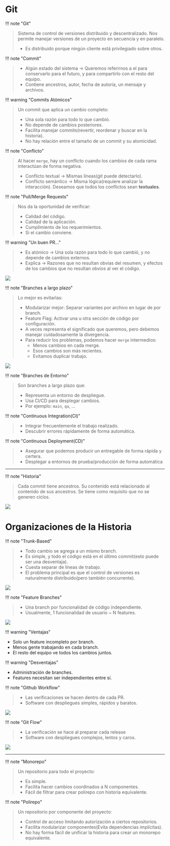 # Git

!!! note "Git"
> Sistema de control de versiones distribuido y descentralizado. Nos permite manejar versiones de un proyecto en secuencia y en paralelo.
> - Es distribuido porque ningún cliente está privilegiado sobre otros.


!!! note "Commit"
> - Algún estado del sistema -> Queremos referirnos a el para conservarlo para el futuro, y para compartirlo con el resto del equipo.
> - Contiene ancestros, autor, fecha de autoría, un mensaje y archivos.


!!! warning "Commits Atómicos"
> Un commit que aplica un cambio completo:
> - Una sola razón para todo lo que cambió.
> - No depende de cambios posteriores.
> - Facilita manejar commits(revertir, reordenar y buscar en la historia).
> - No hay relación entre el tamaño de un commit y su atomicidad.


!!! note "Conflicto"
> Al hacer `merge`, hay un conflicto cuando los cambios de cada rama interactúan de forma negativa.
> - Conflicto textual -> Mismas líneas(git puede detectarlo).
> - Conflicto semántico -> Misma lógica(requiere analizar la interacción).
> Deseamos que todos los conflictos sean **textuales**.


!!! note "Pull/Merge Requests"
> Nos da la oportunidad de verificar:
> - Calidad del código.
> - Calidad de la aplicación.
> - Cumplimiento de los requerimientos.
> - Si el cambio conviene.


!!! warning "Un buen PR..."
> - Es atómico -> Una sola razón para todo lo que cambió, y no depende de cambios externos.
> - Explica -> Razones que no resultan obvias del resumen, y efectos de los cambios que no resultan obvios al ver el código.

![](Pasted%20image%2020241127161616.png)

!!! note "Branches a largo plazo"
> Lo mejor es evitarlas:
> - Modularizar mejor: Separar variantes por archivo en lugar de por branch.
> - Feature Flag: Activar una u otra sección de código por configuración.
> - A veces representa el significado que queremos, pero debemos manejar cuidadosamente la divergencia.
> - Para reducir los problemas, podemos hacer `merge` intermedios:
> 	- Menos cambios en cada merge.
> 	- Esos cambios son más recientes.
> 	- Evitamos duplicar trabajo.

![](Pasted%20image%2020241127161928.png)


!!! note "Branches de Entorno"
> Son branches a largo plazo que:
> - Representa un entorno de despliegue.
> - Usa CI/CD para desplegar cambios.
> - Por ejemplo: `main`, `qa`, ...


!!! note "Continuous Integration(CI)"
> - Integrar frecuentemente el trabajo realizado.
> - Descubrir errores rápidamente de forma automática.


!!! note "Continuous Deployment(CD)"
> - Asegurar que podemos producir un entregable de forma rápida y certera.
> - Desplegar a entornos de prueba/producción de forma automática


---

!!! note "Historia"
> Cada commit tiene ancestros. Su contenido está relacionado al contenido de sus ancestros.
> Se tiene como requisito que no se generen ciclos.

![](Pasted%20image%2020241127160524.png)



# Organizaciones de la Historia


!!! note "Trunk-Based"
> - Todo cambio se agrega a un mismo branch.
> - Es simple, y todo el código está en el último commit(esto puede ser una desventaja).
> - Cuesta separar de líneas de trabajo.
> - El problema principal es que el control de versiones es naturalmente distribuido(pero también concurrente).

![](Pasted%20image%2020241127160752.png)


!!! note "Feature Branches"
> - Una branch por funcionalidad de código independiente. 
> - Usualmente, 1 funcionalidad de usuario ~ N features.

![](Pasted%20image%2020241127160917.png)


!!! warning "Ventajas"
> 
- Solo un feature incompleto por branch.
- Menos gente trabajando en cada branch.
- El resto del equipo ve todos los cambios juntos.

!!! warning "Desventajas"
- Administración de branches.
- Features necesitan ser independientes entre sí.


!!! note "Github Workflow"
> - Las verificaciones se hacen dentro de cada PR.
> - Software con despliegues simples, rápidos y baratos.

![](Pasted%20image%2020241127162704.png)


!!! note "Git Flow"
> - La verificación se hace al preparar cada release
> - Software con despliegues complejos, lentos y caros.

![](Pasted%20image%2020241127162844.png)

---

!!! note "Monorepo"
> Un repositorio para todo el proyecto:
> - Es simple.
> - Facilita hacer cambios coordinados a N componentes.
> - Fácil de filtrar para crear polirepo con historia equivalente.


!!! note "Polirepo"
> Un repositorio por componente del proyecto:
> - Control de acceso limitando autorización a ciertos repositorios.
> - Facilita modularizar componentes(Evita dependencias implícitas).
> - No hay forma fácil de unificar la historia para crear un monorepo equivalente.
